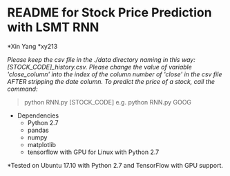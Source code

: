 # README for Stock Price Prediction with LSMT RNN
*Xin Yang
*xy213

*Please keep the csv file in the ./data directory naming in this way: [STOCK_CODE]_history.csv.*
*Please change the value of variable 'close_column'
  into the index of the column number of 'close' in the csv file AFTER stripping the date column.*
*To predict the price of a stock, call the command:*
> python RNN.py [STOCK_CODE]
e.g.
> python RNN.py GOOG

* Dependencies
  - Python 2.7
  - pandas
  - numpy
  - matplotlib
  - tensorflow with GPU for Linux with Python 2.7

 *Tested on Ubuntu 17.10 with Python 2.7 and TensorFlow with GPU support.

